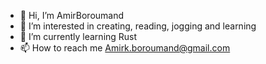 - 👋 Hi, I’m AmirBoroumand
- 👀 I’m interested in creating, reading, jogging and learning
- 🌱 I’m currently learning Rust
- 📫 How to reach me Amirk.boroumand@gmail.com  


<!---
Am1992sh/Am1992sh is a ✨ special ✨ repository because its `README.md` (this file) appears on your GitHub profile.
You can click the Preview link to take a look at your changes.
--->
